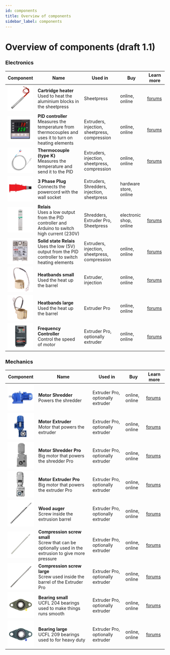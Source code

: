 ```yaml
---
id: components
title: Overview of components
sidebar_label: components
---
```



<style>
:root {
  --highlight: #f29094;
  --hover: #f29094;

}
</style>

# Overview of components (draft 1.1)


 ### Electronics

|  Component    |  Name   | Used in  | Buy  | Learn more |
|----------------|----------------|------------|--------|--------|
| <img src="../assets/Build/components/cartridge-heater.png" width="100"/>   | __Cartridge heater__ <br> Used to heat the aluminium blocks in the sheetpress   | Sheetpress     | online, online  | [forums](https://davehakkens.nl/community/forums/topic/the-big-electronics-topic/)|
| <img src="../assets/Build/components/pid-photo.png" width="100"/>   | __PID controller__ <br> Measures the temperature from thermocouples and uses it to turn on heating elements  | Extruders, injection, sheetpress, compression      | online, online   |[forums](https://davehakkens.nl/community/forums/topic/the-big-electronics-topic/)|
| <img src="../assets/Build/components/thermocouple.png" width="100"/>  | __Thermocouple (type K)__ <br> Measures the temperature and send it to the PID    | Extruders, injection, sheetpress, compression       | online, online    |[forums](https://davehakkens.nl/community/forums/topic/the-big-electronics-topic/)|
| <img src="../assets/Build/components/plug-32.png" width="100"/>  | __3 Phase Plug__ <br> Connects the powercord with the wall socket     | Extruders, Shredders, injection, sheetpress     | hardware store, online   ||
| <img src="../assets/Build/components/relais.png" width="100"/>  | __Relais__ <br> Uses a low output from the PID controller and Arduino to switch high current (230V)   | Shredders, Extruder Pro, Sheetpress      | electronic shop, online    |[forums](https://davehakkens.nl/community/forums/topic/the-big-electronics-topic/)|
| <img src="../assets/Build/components/ssr.png" width="100"/>  | __Solid state Relais__ <br> Uses the low (5V) output from the PID controller to switch heating elements  | Extruders, injection, sheetpress, compression      | online, online    |[forums](https://davehakkens.nl/community/forums/topic/the-big-electronics-topic/)|
| <img src="../assets/Build/components/band-heater-small.png" width="100"/>  | __Heatbands small__ <br> Used the heat up the barrel  | Extruder, injection  | online, online    |[forums](https://davehakkens.nl/community/forums/topic/the-big-electronics-topic/)|
| <img src="../assets/Build/components/band-heater-large.png" width="100"/>  | __Heatbands large__ <br> Used the heat up the barrel  | Extruder Pro  | online, online    |[forums](https://davehakkens.nl/community/forums/topic/the-big-electronics-topic/)|
| <img src="../assets/Build/components/frequency-controller.png" width="100"/>  | __Frequency Controller__ <br> Control the speed of motor  | Extruder Pro, optionally extruder  | online, online    |[forums](https://davehakkens.nl/community/forums/topic/the-big-electronics-topic/)|


 ### Mechanics
|  Component    |  Name   | Used in  | Buy  | Learn more |
|----------------|----------------|------------|--------|--------|
| <img src="../assets/Build/components/motor-shredder.png" width="100"/>  | __Motor Shredder__<br> Powers the shredder | Extruder Pro, optionally extruder  | online, online    |[forums](https://davehakkens.nl/community/forums/topic/the-big-electronics-topic/)|
| <img src="../assets/Build/components/motor-extruder.png" width="100"/>  | __Motor Extruder__<br> Motor that powers the extruder  | Extruder Pro, optionally extruder  | online, online    |[forums](https://davehakkens.nl/community/forums/topic/the-big-electronics-topic/)|
| <img src="../assets/Build/components/motor-shredder-pro.png" width="100"/>  | __Motor Shredder Pro__<br> Big motor that powers the shredder Pro | Extruder Pro, optionally extruder  | online, online    |[forums](https://davehakkens.nl/community/forums/topic/the-big-electronics-topic/)|
| <img src="../assets/Build/components/motor-extruder-pro.png" width="100"/>  | __Motor Extruder Pro__<br> Big motor that powers the extruder Pro | Extruder Pro, optionally extruder  | online, online    |[forums](https://davehakkens.nl/community/forums/topic/the-big-electronics-topic/)|
| <img src="../assets/Build/components/screw_auger.png" width="100"/>  | __Wood auger__<br> Screw inside the extrusion barrel | Extruder Pro, optionally extruder  | online, online    |[forums](https://davehakkens.nl/community/forums/topic/the-big-electronics-topic/)|
| <img src="../assets/Build/components/screw.png" width="100"/>  | __Compression screw small__ <br> Screw that can be optionally used in the extrusion to give more pressure | Extruder Pro, optionally extruder  | online, online    |[forums](https://davehakkens.nl/community/forums/topic/the-big-electronics-topic/)|
| <img src="../assets/Build/components/screw_pro.png" width="100"/>  | __Compression screw large__ <br> Screw used inside the barrel of the Extruder Pro | Extruder Pro, optionally extruder  | online, online    |[forums](https://davehakkens.nl/community/forums/topic/the-big-electronics-topic/)|
| <img src="../assets/Build/components/bearing.png" width="100"/>  | __Bearing small__ <br> UCFL 204 bearings used to make things runs smooth | Extruder Pro, optionally extruder  | online, online    |[forums](https://davehakkens.nl/community/forums/topic/the-big-electronics-topic/)|
| <img src="../assets/Build/components/bearing_pro.png" width="100"/>  | __Bearing large__ <br> UCFL 209 bearings used to for heavy duty| Extruder Pro, optionally extruder  | online, online    |[forums](https://davehakkens.nl/community/forums/topic/the-big-electronics-topic/)|
